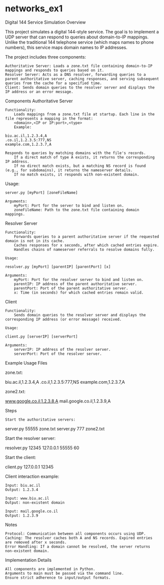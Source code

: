 # networks_ex1

Digital 144 Service Simulation
Overview

This project simulates a digital 144-style service. The goal is to implement a UDP server that can respond to queries about domain-to-IP mappings. Unlike the traditional 144 telephone service (which maps names to phone numbers), this service maps domain names to IP addresses.

The project includes three components:

    Authoritative Server: Loads a zone.txt file containing domain-to-IP mappings and responds to queries based on it.
    Resolver Server: Acts as a DNS resolver, forwarding queries to a parent authoritative server, caching responses, and serving subsequent queries from the cache for a specified time.
    Client: Sends domain queries to the resolver server and displays the IP address or an error message.

Components
Authoritative Server

    Functionality:
        Loads mappings from a zone.txt file at startup. Each line in the file represents a mapping in the format:
        <domain>,<IP or IP:port>,<type>
        Example:

    biu.ac.il,1.2.3.4,A
    .co.il,1.2.3.5:777,NS
    example.com,1.2.3.7,A

    Responds to queries by matching domains with the file's records.
        If a direct match of type A exists, it returns the corresponding IP address.
        If no direct match exists, but a matching NS record is found (e.g., for subdomains), it returns the nameserver details.
        If no match exists, it responds with non-existent domain.

Usage:

    server.py [myPort] [zoneFileName]

    Arguments:
        myPort: Port for the server to bind and listen on.
        zoneFileName: Path to the zone.txt file containing domain mappings.

Resolver Server

    Functionality:
        Forwards queries to a parent authoritative server if the requested domain is not in its cache.
        Caches responses for x seconds, after which cached entries expire.
        Handles chains of nameserver referrals to resolve domains fully.

    Usage:

    resolver.py [myPort] [parentIP] [parentPort] [x]

    Arguments:
        myPort: Port for the resolver server to bind and listen on.
        parentIP: IP address of the parent authoritative server.
        parentPort: Port of the parent authoritative server.
        x: Time (in seconds) for which cached entries remain valid.

Client

    Functionality:
        Sends domain queries to the resolver server and displays the corresponding IP address (or error message) received.

    Usage:

    client.py [serverIP] [serverPort]

    Arguments:
        serverIP: IP address of the resolver server.
        serverPort: Port of the resolver server.

Example Usage
Files

zone.txt:

biu.ac.il,1.2.3.4,A
.co.il,1.2.3.5:777,NS
example.com,1.2.3.7,A

zone2.txt:

www.google.co.il,1.2.3.8,A
mail.google.co.il,1.2.3.9,A

Steps

    Start the authoritative servers:

server.py 55555 zone.txt
server.py 777 zone2.txt

Start the resolver server:

resolver.py 12345 127.0.0.1 55555 60

Start the client:

client.py 127.0.0.1 12345

Client interaction example:

    Input: biu.ac.il
    Output: 1.2.3.4

    Input: www.biu.ac.il
    Output: non-existent domain

    Input: mail.google.co.il
    Output: 1.2.3.9

Notes

    Protocol: Communication between all components occurs using UDP.
    Caching: The resolver caches both A and NS records. Expired entries are removed after x seconds.
    Error Handling: If a domain cannot be resolved, the server returns non-existent domain.

Implementation Details

    All components are implemented in Python.
    Arguments to main must be passed via the command line.
    Ensure strict adherence to input/output formats.
